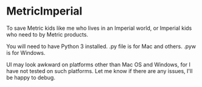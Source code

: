 # MetricImperial
To save Metric kids like me who lives in an Imperial world, or Imperial kids who need to by Metric products.

You will need to have Python 3 installed.
.py file is for Mac and others.
.pyw is for Windows.

UI may look awkward on platforms other than Mac OS and Windows, for I have not tested on such platforms.
Let me know if there are any issues, I'll be happy to debug.
